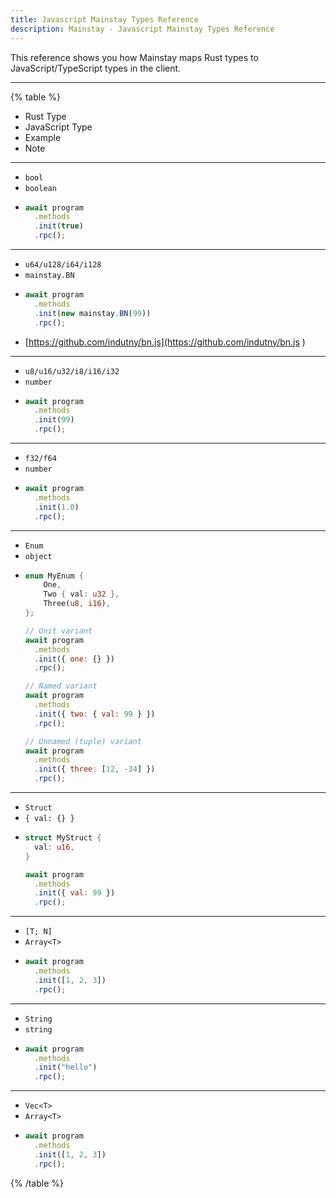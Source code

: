 ```yaml
---
title: Javascript Mainstay Types Reference
description: Mainstay - Javascript Mainstay Types Reference
---
```


This reference shows you how Mainstay maps Rust types to JavaScript/TypeScript types in the client.

---

{% table %}
* Rust Type
* JavaScript Type
* Example
* Note
---
* `bool`
* `boolean`
* ```javascript
  await program
    .methods
    .init(true)
    .rpc();
  ```
---
* `u64/u128/i64/i128`
* `mainstay.BN`
* ```javascript
  await program
    .methods
    .init(new mainstay.BN(99))
    .rpc();
    ```
* [https://github.com/indutny/bn.js](https://github.com/indutny/bn.js )
---
* `u8/u16/u32/i8/i16/i32`
* `number`
* ```javascript
  await program
    .methods
    .init(99)
    .rpc();
    ```
---
* `f32/f64`
* `number`
* ```javascript
  await program
    .methods
    .init(1.0)
    .rpc();
    ```
---
* `Enum`
* `object`
* ```rust
  enum MyEnum {
      One,
      Two { val: u32 },
      Three(u8, i16),
  };
  ```
  ```javascript
  // Unit variant
  await program
    .methods
    .init({ one: {} })
    .rpc();

  // Named variant
  await program
    .methods
    .init({ two: { val: 99 } })
    .rpc();

  // Unnamed (tuple) variant
  await program
    .methods
    .init({ three: [12, -34] })
    .rpc();
  ```
---
* `Struct`
* `{ val: {} }`
* ```rust
  struct MyStruct {
    val: u16,
  }
  ```
  ```javascript
  await program
    .methods
    .init({ val: 99 })
    .rpc();
  ```
---
* `[T; N]`
* `Array<T>`
* ```javascript
  await program
    .methods
    .init([1, 2, 3])
    .rpc();
  ```
---
* `String`
* `string`
* ```javascript
  await program
    .methods
    .init("hello")
    .rpc();
  ```
---
* `Vec<T>`
* `Array<T>`
* ```javascript
  await program
    .methods
    .init([1, 2, 3])
    .rpc();
  ```
{% /table %}
